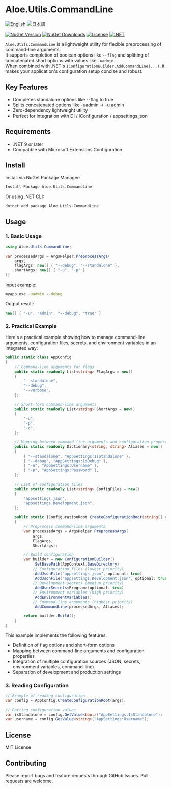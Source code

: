 # Aloe.Utils.CommandLine

[![English](https://img.shields.io/badge/Language-English-blue)](./README.md)
[![日本語](https://img.shields.io/badge/言語-日本語-blue)](./README.ja.md)

[![NuGet Version](https://img.shields.io/nuget/v/Aloe.Utils.CommandLine.svg)](https://www.nuget.org/packages/Aloe.Utils.CommandLine)
[![NuGet Downloads](https://img.shields.io/nuget/dt/Aloe.Utils.CommandLine.svg)](https://www.nuget.org/packages/Aloe.Utils.CommandLine)
[![License](https://img.shields.io/github/license/ted-sharp/aloe-utils-commandline.svg)](LICENSE)
[![.NET](https://img.shields.io/badge/.NET-9.0-blue.svg)](https://dotnet.microsoft.com/download/dotnet/9.0)

`Aloe.Utils.CommandLine` is a lightweight utility for flexible preprocessing of command-line arguments.  
It supports completion of boolean options like `--flag` and splitting of concatenated short options with values like `-uadmin`.  
When combined with .NET's `IConfigurationBuilder.AddCommandLine(...)`, it makes your application's configuration setup concise and robust.

## Key Features

* Completes standalone options like --flag to true
* Splits concatenated options like -uadmin → -u admin
* Zero-dependency lightweight utility
* Perfect for integration with DI / IConfiguration / appsettings.json

## Requirements

* .NET 9 or later
* Compatible with Microsoft.Extensions.Configuration

## Install

Install via NuGet Package Manager:

```cmd
Install-Package Aloe.Utils.CommandLine
```

Or using .NET CLI:

```cmd
dotnet add package Aloe.Utils.CommandLine
```

## Usage

### 1. Basic Usage

```csharp
using Aloe.Utils.CommandLine;

var processedArgs = ArgsHelper.PreprocessArgs(
    args,
    flagArgs: new[] { "--debug", "--standalone" },
    shortArgs: new[] { "-u", "-p" }
);
```

Input example:

```cmd
myapp.exe -uadmin --debug
```

Output result:

```csharp
new[] { "-u", "admin", "--debug", "true" }
```

### 2. Practical Example

Here's a practical example showing how to manage command-line arguments, configuration files, secrets, and environment variables in an integrated way:

```csharp
public static class AppConfig
{
    // Command-line arguments for flags
    public static readonly List<string> FlagArgs = new()
    {
        "--standalone",
        "--debug",
        "--verbose",
    };

    // Short-form command-line arguments
    public static readonly List<string> ShortArgs = new()
    {
        "-u",
        "-p",
        "-c",
    };

    // Mapping between command-line arguments and configuration properties
    public static readonly Dictionary<string, string> Aliases = new()
    {
        { "--standalone", "AppSettings:IsStandalone" },
        { "--debug", "AppSettings:IsDebug" },
        { "-u", "AppSettings:Username" },
        { "-p", "AppSettings:Password" },
    };

    // List of configuration files
    public static readonly List<string> ConfigFiles = new()
    {
        "appsettings.json",
        "appsettings.Development.json",
    };

    public static IConfigurationRoot CreateConfigurationRoot(string[] args)
    {
        // Preprocess command-line arguments
        var processedArgs = ArgsHelper.PreprocessArgs(
            args,
            FlagArgs,
            ShortArgs);

        // Build configuration
        var builder = new ConfigurationBuilder()
            .SetBasePath(AppContext.BaseDirectory)
            // Configuration files (lowest priority)
            .AddJsonFile("appsettings.json", optional: true)
            .AddJsonFile("appsettings.Development.json", optional: true)
            // Development secrets (medium priority)
            .AddUserSecrets<Program>(optional: true)
            // Environment variables (high priority)
            .AddEnvironmentVariables()
            // Command-line arguments (highest priority)
            .AddCommandLine(processedArgs, Aliases);

        return builder.Build();
    }
}
```

This example implements the following features:

* Definition of flag options and short-form options
* Mapping between command-line arguments and configuration properties
* Integration of multiple configuration sources (JSON, secrets, environment variables, command-line)
* Separation of development and production settings

### 3. Reading Configuration

```csharp
// Example of reading configuration
var config = AppConfig.CreateConfigurationRoot(args);

// Getting configuration values
var isStandalone = config.GetValue<bool>("AppSettings:IsStandalone");
var username = config.GetValue<string>("AppSettings:Username");
```

## License

MIT License

## Contributing

Please report bugs and feature requests through GitHub Issues. Pull requests are welcome.

